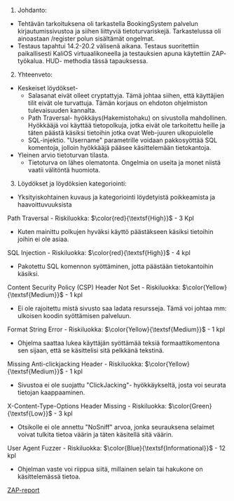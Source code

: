 1. Johdanto:
- Tehtävän tarkoituksena oli tarkastella BookingSystem palvelun kirjautumissivustoa ja siihen liittyviä tietoturvariskejä. Tarkastelussa oli ainoastaan /register polun sisältämät ongelmat.
- Testaus tapahtui 14.2-20.2 välisenä aikana. Testaus suoritettiin paikallisesti KaliOS virtuaalikoneella ja testauksien apuna käytettiin ZAP- työkalua. HUD- methodia tässä tapauksessa.

2. Yhteenveto:
- Keskeiset löydökset-
	- Salasanat eivät olleet cryptattyja. Tämä johtaa siihen, että käyttäjien tilit eivät ole turvattuja. Tämän korjaus on ehdoton ohjelmiston tulevaisuuden kannalta.
	- Path Traversal- hyökkäys(Hakemistohaku) on sivustolla mahdollinen. Hyökkääjä voi käyttää tietopolkuja, jotka eivät ole tarkoitettu heille ja täten päästä käsiksi tietoihin jotka ovat Web-juuren ulkopuiolelle
	- SQL-injektio. "Username" parametrille voidaan pakkosyöttää SQL komentoja, jolloin hyökkääjä pääsee käsittelemään tietokantoja.
- Yleinen arvio tietoturvan tilasta.
	- Tietoturva on lähes olematonta. Ongelmia on useita ja monet niistä vaatii välitöntä huomiota.
3. Löydökset ja löydöksien kategoriointi:
- Yksityiskohtainen kuvaus ja kategoriointi löydetyistä poikkeamista ja haavoittuvuuksista

Path Traversal - Riskiluokka: $\color{red}{\textsf{High}}$ - 3 Kpl 
 - Kuten mainittu polkujen hyväksi käyttö päästäkseen käsiksi tietoihin joihin ei ole asiaa.

SQL Injection - Riskiluokka: $\color{red}{\textsf{High}}$ - 4 kpl
 - Pakotettu SQL komennon syöttäminen, jotta päästään tietokantoihin käsiksi.
 
Content Security Policy (CSP) Header Not Set - Riskiluokka: $\color{Yellow}{\textsf{Medium}}$ - 1 kpl
- Ei ole rajoitettu mistä sivusto saa ladata resursseja. Tämä voi johtaa mm: ulkoisen koodin syöttämisen palveluun.

Format String Error - Riskiluokka: $\color{Yellow}{\textsf{Medium}}$ - 1 kpl
 - Ohjelma saattaa lukea käyttäjän syöttämää teksiä formaattikomentona sen sijaan, että se käsittelisi sitä pelkkänä tekstinä.
 
Missing Anti-clickjacking Header - Riskiluokka: $\color{Yellow}{\textsf{Medium}}$ - 1 kpl
- Sivustoa ei ole suojattu "ClickJacking"- hyökkäykseltä, josta voi seurata tietojan kaappaaminen.

X-Content-Type-Options Header Missing - Riskiluokka: $\color{Green}{\textsf{Low}}$ - 3 kpl
- Otsikolle ei ole annettu "NoSniff" arvoa, jonka seurauksena selaimet voivat tulkita tietoa väärin ja täten käsitellä sitä väärin.

User Agent Fuzzer - Riskiluokka: $\color{Blue}{\textsf{Informational}}$ -  12 kpl
- Ohjelman vaste voi riippua siitä, millainen selain tai hakukone on käsittelemässä tietoa.


[ZAP-report](zap-report.md)
